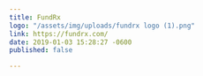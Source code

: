 ```yaml
---
title: FundRx
logo: "/assets/img/uploads/fundrx logo (1).png"
link: https://fundrx.com/
date: 2019-01-03 15:28:27 -0600
published: false

---
```

